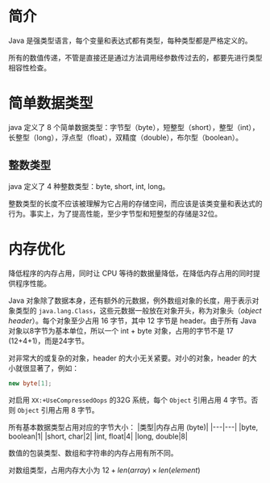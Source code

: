 
# 简介
Java 是强类型语言，每个变量和表达式都有类型，每种类型都是严格定义的。

所有的数值传递，不管是直接还是通过方法调用经参数传过去的，都要先进行类型相容性检查。

# 简单数据类型
java 定义了 8 个简单数据类型：字节型（byte），短整型（short），整型（int），长整型（long），浮点型（float），双精度（double），布尔型（boolean）。

## 整数类型
java 定义了 4 种整数类型：byte, short, int, long。

整数类型的长度不应该被理解为它占用的存储空间，而应该是该类变量和表达式的行为。事实上，为了提高性能，至少字节型和短整型的存储是32位。

# 内存优化
降低程序的内存占用，同时让 CPU 等待的数据量降低，在降低内存占用的同时提供程序性能。

Java 对象除了数据本身，还有额外的元数据，例外数组对象的长度，用于表示对象类型的 `java.lang.Class`，这些元数据一般放在对象开头，称为对象头（_object header_）。每个对象至少占用 16 字节，其中 12 字节是 header。由于所有 Java 对象以8字节为基本单位，所以一个 int + byte 对象，占用的字节不是 17 (12+4+1)，而是24字节。

对非常大的或复杂的对象，header 的大小无关紧要。对小的对象，header 的大小就很显著了，例如：
```java
new byte[1];
```


对启用 `XX:+UseCompressedOops` 的32G 系统，每个 `Object` 引用占用 4 字节。否则 `Object` 引用占用 8 字节。

所有基本数据类型占用对应的字节大小：
|类型|内存占用 (byte)|
|---|---|
|byte, boolean|1|
|short, char|2|
|int, float|4|
|long, double|8|

数值的包装类型、数组和字符串的内存占用有所不同。

对数组类型，占用内存大小为 $12+len(array)\times len(element)$

